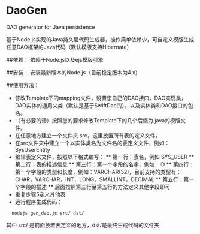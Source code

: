# DaoGen
DAO generator for Java persistence 

基于Node.js实现的Java持久层代码生成器，操作简单依赖少，可自定义模版生成任意DAO框架的Java代码（默认模版支持Hibernate）

##依赖：
依赖于Node.js以及ejs模版引擎

##安装：
安装最新版本的Node.js（目前稳定版本为4.x）

##使用方法：
* 修改Template下的mapping文件，设置您自己的DAO接口，DAO实现类，DAO实体的通用父类（默认是基于SwiftDao的），以及实体类和DAO接口的包名。
* （有必要的话）按照您的要求修改Template下的几个后缀为.java的模版文件。
* 在任意地方建立一个文件夹 src，这里放置所有表的定义文件。
* 在src文件夹中建立一个以实体类名为文件名的表定义文件，例如：SysUserEntity
* 编辑表定义文件，按照以下格式编写：
**  第一行：表名，例如 SYS_USER
**  第二行：表的描述信息
**  第三行：第一个字段的名字，例如：ID
**  第四行：第一个字段的类型和长度，例如：VARCHAR(32)，目前支持的类型有：CHAR，VARCHAR，INT，LONG，SMALLINT，DECIMAL
**  第五行：第一个字段的描述
**  后面按照第三行至第五行的方法定义其他字段即可
* 重复步骤5定义其他表
* 运行程序生成代码：
```
  nodejs gen_dao.js src/ dst/
```
  其中 src/ 是前面放置表定义的地方，dst/是最终生成代码的文件夹
